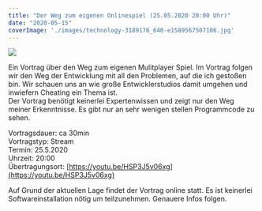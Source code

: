 ```yaml
---
title: "Der Weg zum eigenen Onlinespiel (25.05.2020 20:00 Uhr)"
date: "2020-05-15"
coverImage: './images/technology-3189176_640-e1589567507106.jpg'
---
```


![](../images/technology-3189176_640-e1589567507106.jpg)

Ein Vortrag über den Weg zum eigenen Mulitplayer Spiel. Im Vortrag folgen wir den Weg der Entwicklung mit all den Problemen, auf die ich gestoßen bin. Wir schauen uns an wie große Entwicklerstudios damit umgehen und inwiefern Cheating ein Thema ist.  
Der Vortrag benötigt keinerlei Expertenwissen und zeigt nur den Weg meiner Erkenntnisse. Es gibt nur an sehr wenigen stellen Programmcode zu sehen.  
  
Vortragsdauer: ca 30min  
Vortragstyp: Stream  
Termin: 25.5.2020  
Uhrzeit: 20:00  
Übertragungsort: [https://youtu.be/HSP3J5v06xg](https://youtu.be/HSP3J5v06xg)  
  
Auf Grund der aktuellen Lage findet der Vortrag online statt. Es ist keinerlei Softwareinstallation nötig um teilzunehmen. Genauere Infos folgen.
